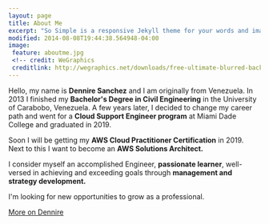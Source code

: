 ```yaml
---
layout: page
title: About Me
excerpt: "So Simple is a responsive Jekyll theme for your words and images."
modified: 2014-08-08T19:44:38.564948-04:00
image:
 feature: aboutme.jpg
 <!-- credit: WeGraphics
 creditlink: http://wegraphics.net/downloads/free-ultimate-blurred-background-pack/ -->
---
```

Hello, my name is **Dennire Sanchez** and I am originally from Venezuela. 
In 2013 I finished my **Bachelor's Degree in Civil Engineering** in the University of Carabobo, Venezuela. 
A few years later, I decided to change my career path and went for a **Cloud Support Engineer program** at Miami Dade College and graduated in 2019.

Soon I will be getting my **AWS Cloud Practitioner Certification** in 2019. Next to this I want to become an **AWS Solutions Architect.**

I consider myself an accomplished Engineer, **passionate learner**, well-versed in achieving and exceeding goals through **management and strategy development.**

I'm looking for new opportunities to grow as a professional.

<a markdown="0" href="https://www.linkedin.com/in/dennire-sanchez-202395127" class="btn">More on Dennire</a>

[^1]: Example: *domain.com/category-name/post-title*



